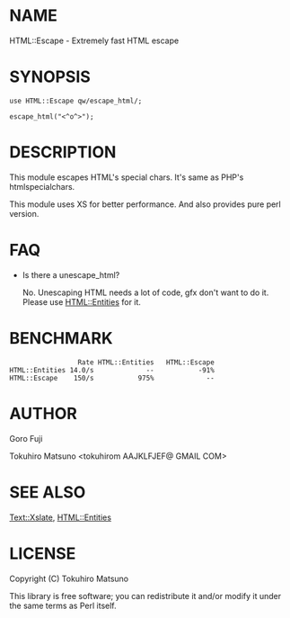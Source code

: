 # NAME

HTML::Escape - Extremely fast HTML escape

# SYNOPSIS

    use HTML::Escape qw/escape_html/;

    escape_html("<^o^>");

# DESCRIPTION

This module escapes HTML's special chars. It's same as PHP's htmlspecialchars.

This module uses XS for better performance.
And also provides pure perl version.

# FAQ

- Is there a unescape\_html?

    No. Unescaping HTML needs a lot of code, gfx don't want to do it.
    Please use [HTML::Entities](https://metacpan.org/pod/HTML::Entities) for it.

# BENCHMARK

                     Rate HTML::Entities   HTML::Escape
    HTML::Entities 14.0/s             --           -91%
    HTML::Escape    150/s           975%             --

# AUTHOR

Goro Fuji

Tokuhiro Matsuno <tokuhirom AAJKLFJEF@ GMAIL COM>

# SEE ALSO

[Text::Xslate](https://metacpan.org/pod/Text::Xslate), [HTML::Entities](https://metacpan.org/pod/HTML::Entities)

# LICENSE

Copyright (C) Tokuhiro Matsuno

This library is free software; you can redistribute it and/or modify
it under the same terms as Perl itself.
